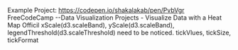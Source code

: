 Example Project: https://codepen.io/shakalakab/pen/PvbVgr
FreeCodeCamp --Data Visualization Projects - Visualize Data with a Heat Map
Officil xScale(d3.scaleBand), yScale(d3.scaleBand), legendThreshold(d3.scaleThreshold) need to be noticed.
tickVlues, tickSize, tickFormat

